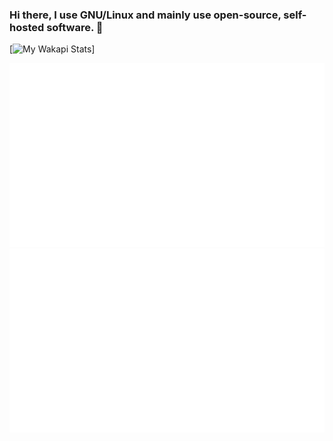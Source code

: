 ### Hi there, I use GNU/Linux and mainly use open-source, self-hosted software. 👋
[![My Wakapi Stats](https://github-readme-stats.vercel.app/api/wakatime?username=supersketchy&api_domain=wakapi.dev&bg_color=1A202C&title_color=2F855A&icon_color=2F855A&text_color=ffffff&custom_title=Wakapi%20Week%20Stats&layout=compact)]

![My stats!](https://raw.githubusercontent.com/pythoncrazy/github-stats/master/generated/overview.svg#gh-dark-mode-only)
![My languages](https://raw.githubusercontent.com/pythoncrazy/github-stats/master/generated/languages.svg#gh-dark-mode-only)
